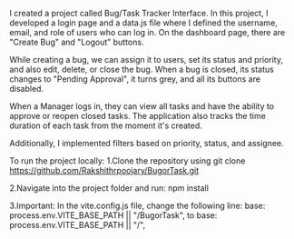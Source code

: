I created a project called Bug/Task Tracker Interface. In this project, I developed a login page and a data.js file where I defined the username, email, and role of users who can log in. On the dashboard page, there are "Create Bug" and "Logout" buttons.


While creating a bug, we can assign it to users, set its status and priority, and also edit, delete, or close the bug. When a bug is closed, its status changes to "Pending Approval", it turns grey, and all its buttons are disabled.

When a Manager logs in, they can view all tasks and have the ability to approve or reopen closed tasks. The application also tracks the time duration of each task from the moment it's created.

Additionally, I implemented filters based on priority, status, and assignee.

To run the project locally:
1.Clone the repository using
git clone https://github.com/Rakshithrpoojary/BugorTask.git

2.Navigate into the project folder and run:
npm install

3.Important: In the vite.config.js file, change the following line:
base: process.env.VITE_BASE_PATH || "/BugorTask",
to
base: process.env.VITE_BASE_PATH || "/",
